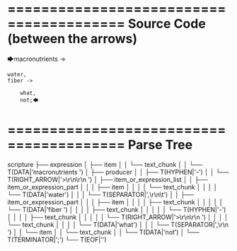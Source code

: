 ========================================
Source Code (between the arrows)
========================================

🡆macronutrients ->

    water,
	fiber ->

        what,
        not;🡄

========================================
Parse Tree
========================================

scripture
├── expression
│   ├── item
│   │   └── text_chunk
│   │       └── T(DATA|'macronutrients ')
│   ├── producer
│   │   ├── T(HYPHEN|'-')
│   │   └── T(RIGHT_ARROW|'>\r\n\r\n    ')
│   ├── item_or_expression_list
│   │   ├── item_or_expression_part
│   │   │   ├── item
│   │   │   │   └── text_chunk
│   │   │   │       └── T(DATA|'water')
│   │   │   └── T(SEPARATOR|',\r\n\t')
│   │   ├── item_or_expression_part
│   │   │   ├── item
│   │   │   │   ├── text_chunk
│   │   │   │   │   └── T(DATA|'fiber ')
│   │   │   │   ├── text_chunk
│   │   │   │   │   └── T(HYPHEN|'-')
│   │   │   │   ├── text_chunk
│   │   │   │   │   └── T(RIGHT_ARROW|'>\r\n\r\n        ')
│   │   │   │   └── text_chunk
│   │   │   │       └── T(DATA|'what')
│   │   │   └── T(SEPARATOR|',\r\n        ')
│   │   └── item
│   │       └── text_chunk
│   │           └── T(DATA|'not')
│   └── T(TERMINATOR|';')
└── T(EOF|'<EOF>')